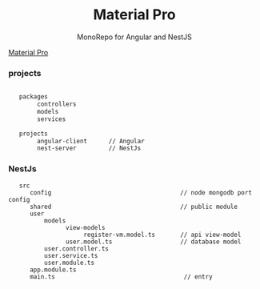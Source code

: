 <h1 align="center">Material Pro</h1>

<div align="center">

MonoRepo for Angular and NestJS

</div>

[Material Pro](https://guobin211.github.io/material-pro/)

### projects

```bash

   packages
        controllers
        models
        services

   projects
        angular-client      // Angular
        nest-server         // NestJs

```

### NestJs

```
   src
      config                                    // node mongodb port config
      shared                                    // public module
      user
          models
                view-models
                     register-vm.model.ts       // api view-model
                user.model.ts                   // database model
          user.controller.ts
          user.service.ts
          user.module.ts
      app.module.ts
      main.ts                                    // entry
```
